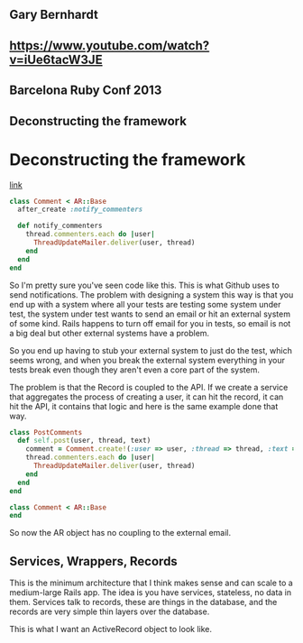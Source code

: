 Gary Bernhardt
---
https://www.youtube.com/watch?v=iUe6tacW3JE
---
Barcelona Ruby Conf 2013
---
Deconstructing the framework
---

# Deconstructing the framework
[link](https://www.youtube.com/watch?v=iUe6tacW3JE)

``` ruby
class Comment < AR::Base
  after_create :notify_commenters

  def notify_commenters
    thread.commenters.each do |user|
      ThreadUpdateMailer.deliver(user, thread)
    end
  end
end
```

So I'm pretty sure you've seen code like this. This is what Github uses to send notifications. The problem with designing a system this way is that you end up with a system where all your tests are testing some system under test, the system under test wants to send an email or hit an external system of some kind. Rails happens to turn off email for you in tests, so email is not a big deal but other external systems have a problem.

So you end up having to stub your external system to just do the test, which seems wrong, and when you break the external system everything in your tests break even though they aren't even a core part of the system.

The problem is that the Record is coupled to the API. If we create a service that aggregates the process of creating a user, it can hit the record, it can hit the API, it contains that logic and here is the same example done that way.

``` ruby
class PostComments
  def self.post(user, thread, text)
    comment = Comment.create!(:user => user, :thread => thread, :text => text)
    thread.commenters.each do |user|
      ThreadUpdateMailer.deliver(user, thread)
    end
  end
end

class Comment < AR::Base
end
```

So now the AR object has no coupling to the external email.

## Services, Wrappers, Records

This is the minimum architecture that I think makes sense and can scale to a medium-large Rails app. The idea is you have services, stateless, no data in them. Services talk to records, these are things in the database, and the records are very simple thin layers over the database.

This is what I want an ActiveRecord object to look like.
